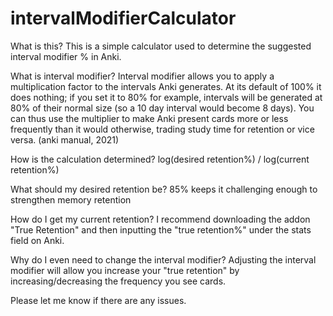 # intervalModifierCalculator

What is this?
This is a simple calculator used to determine the suggested interval modifier % in Anki. 

What is interval modifier?
Interval modifier allows you to apply a multiplication factor to the intervals Anki generates. At its default of 100% it does nothing; if you set it to 80% for example, intervals will be generated at 80% of their normal size (so a 10 day interval would become 8 days). You can thus use the multiplier to make Anki present cards more or less frequently than it would otherwise, trading study time for retention or vice versa. (anki manual, 2021)

How is the calculation determined?
log(desired retention%) / log(current retention%)

What should my desired retention be?
85% keeps it challenging enough to strengthen memory retention

How do I get my current retention?
I recommend downloading the addon "True Retention" and then inputting the "true retention%" under the stats field on Anki.

Why do I even need to change the interval modifier?
Adjusting the interval modifier will allow you increase your "true retention" by increasing/decreasing the frequency you see cards.

Please let me know if there are any issues.
